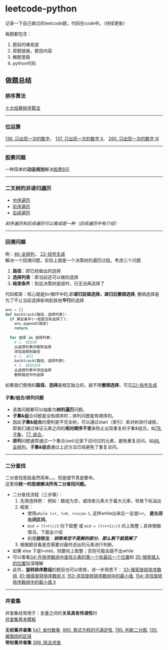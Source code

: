 # leetcode-python
记录一下自己做过的leetcode题，代码在code中。（持续更新）

每题都包含：
  1. 题目的难易度
  2. 原题链接，题目内容
  3. 解题思路
  4. python代码
## 做题总结
### 排序算法
[十大经典排序算法](https://github.com/czzbb/leetcode-python/blob/master/code/0000-%E5%8D%81%E5%A4%A7%E7%BB%8F%E5%85%B8%E6%8E%92%E5%BA%8F%E7%AE%97%E6%B3%95.md)

---
### 位运算
[136. 只出现一次的数字](https://github.com/czzbb/leetcode-python/blob/master/code/0136-%E5%8F%AA%E5%87%BA%E7%8E%B0%E4%B8%80%E6%AC%A1%E7%9A%84%E6%95%B0%E5%AD%97.md)，
[137. 只出现一次的数字 II](https://github.com/czzbb/leetcode-python/blob/master/code/0137-%E5%8F%AA%E5%87%BA%E7%8E%B0%E4%B8%80%E6%AC%A1%E7%9A%84%E6%95%B0%E5%AD%97%20II.md)，
[260. 只出现一次的数字 III](https://github.com/czzbb/leetcode-python/blob/master/code/0260-%E5%8F%AA%E5%87%BA%E7%8E%B0%E4%B8%80%E6%AC%A1%E7%9A%84%E6%95%B0%E5%AD%97%20III.md)

---
### 股票问题
一种简单的**动态规划**解决[股票6问](https://github.com/czzbb/leetcode-python/blob/master/code/0000-%E8%82%A1%E7%A5%A86%E9%97%AE%E6%B1%87%E6%80%BB.md)

---
### 二叉树的非递归遍历
* [中序遍历](https://github.com/czzbb/leetcode-python/blob/master/code/0094-%E4%BA%8C%E5%8F%89%E6%A0%91%E7%9A%84%E4%B8%AD%E5%BA%8F%E9%81%8D%E5%8E%86.md)
* [前序遍历](https://github.com/czzbb/leetcode-python/blob/master/code/0144-%E4%BA%8C%E5%8F%89%E6%A0%91%E7%9A%84%E5%89%8D%E5%BA%8F%E9%81%8D%E5%8E%86.md)
* [后续遍历](https://github.com/czzbb/leetcode-python/blob/master/code/0145-%E4%BA%8C%E5%8F%89%E6%A0%91%E7%9A%84%E5%90%8E%E7%BB%AD%E9%81%8D%E5%8E%86.md)

*前序遍历和后续遍历可以看成是一种（后续遍历中有介绍）*

---
### 回溯问题
例：[46-全排列](https://github.com/czzbb/leetcode-python/blob/master/code/0046-%E5%85%A8%E6%8E%92%E5%88%97.md)，
[22-括号生成](https://github.com/czzbb/leetcode-python/blob/master/code/0022-%E6%8B%AC%E5%8F%B7%E7%94%9F%E6%88%90.md)  
解决一个回溯问题，实际上就是一个决策树的遍历过程。考虑三个问题
1. **路径**：即已经做出的选择
2. **选择列表**：即当前还可以做的选择
3. **结束条件**：到达决策树底层时，已无法再选择了

代码框架：核心就是*for*循环中的,即**递归前做选择，递归后撤销选择**, 撤销选择是为了不让当前选择影响到其他**平行**的选择
```python
ans = []
def backtrack(路径，选择列表):
  if 满足条件(一般是没有选择了):
    ans.append(路径)
    return
  
  for 选择 in 选择列表:
    # 1. 做选择
    从选择列表中删除选择
    添加选择到路径
    # 2. 递归
    backtrack(路径，选择列表)
    # 3. 撤销选择
    从选择列表中添加选择
    删除路径中的选择
```
如果我们使用的**路径、选择**是相互独立的，就不用**撤销选择**，可见[22-括号生成](https://github.com/czzbb/leetcode-python/blob/master/code/0022-%E6%8B%AC%E5%8F%B7%E7%94%9F%E6%88%90.md)  

#### 子集/组合/排列问题
* 该类问题都可以抽象为**树的遍历**问题。
* **子集&组**合问题是没有顺序的；排列问题是有顺序的。
* 因此**子集&组合**的便利是不完全树，可以通过start（索引）来对树进行减枝，即我们通过保证元素之间的**相对顺序不变**来防止出现重复的子集&组合。如[78. 子集](https://leetcode.cn/problems/subsets/)，[77. 组合](https://leetcode.cn/problems/combinations/)。
* **排列**问题通常通过一个集合(set)记录下访问过的元素，避免重复访问。如[46. 全排列](https://leetcode.cn/problems/permutations/)。**子集&组合**通过上述方法已经避免了重复访问。
---
### 二分查找
二分查找思路虽然简单。。。但是细节真是要命。  
这里用**统一的思维解决所有二分查找问题。**
* 二分查找流程（三步骤）：
  1. 先筛选特例：
    例如：数组为空，或待查元素大于最大元素，导致下标溢出
  2. 框架：
      * 使用`while l<r, l=0, r=size-1`, 这样while出来后一定是l=r。 **是左闭右闭区间**。
      * `mid = (l+r)//2` 向下取整 或  `mid = (l+r+1)//2` 向上取整；具体根据情况，下面会介绍
      * 利用**排除法**：***排除肯定不是解的部分，那么剩下就是解了***
  3. 根据题目看是否需要对最终选出的元素进行判断。
* 如果 else 下是l=mid，则要向上取整；否则可能会跳不出while  
* 可以看看[34-在排序数组中查找元素的第一个和最后一个位置](https://github.com/czzbb/leetcode-python/blob/master/code/0034-%E5%9C%A8%E6%8E%92%E5%BA%8F%E6%95%B0%E7%BB%84%E4%B8%AD%E6%9F%A5%E6%89%BE%E5%85%83%E7%B4%A0%E7%9A%84%E7%AC%AC%E4%B8%80%E4%B8%AA%E5%92%8C%E6%9C%80%E5%90%8E%E4%B8%80%E4%B8%AA%E4%BD%8D%E7%BD%AE.md)和
[35-搜索插入的位置](https://github.com/czzbb/leetcode-python/blob/master/code/0035-%E6%90%9C%E7%B4%A2%E6%8F%92%E5%85%A5%E4%BD%8D%E7%BD%AE.md)加深理解
* 此外，**旋转排序数组**的题目也可以练练，进一步熟悉下：
[33-搜索旋转排序数组](https://github.com/czzbb/leetcode-python/blob/master/code/0033-%E6%90%9C%E7%B4%A2%E6%97%8B%E8%BD%AC%E6%8E%92%E5%BA%8F%E6%95%B0%E7%BB%84.md), 
[81-搜索旋转排序数组 II](https://github.com/czzbb/leetcode-python/blob/master/code/0081-%E6%90%9C%E7%B4%A2%E6%97%8B%E8%BD%AC%E6%8E%92%E5%BA%8F%E6%95%B0%E7%BB%84%20II.md), 
[153-寻找旋转排序数组中的最小值](https://github.com/czzbb/leetcode-python/blob/master/code/0153-%E5%AF%BB%E6%89%BE%E6%97%8B%E8%BD%AC%E6%8E%92%E5%BA%8F%E6%95%B0%E7%BB%84%E4%B8%AD%E7%9A%84%E6%9C%80%E5%B0%8F%E5%80%BC.md), 
[154-寻找旋转排序数组中的最小值 II](https://github.com/czzbb/leetcode-python/blob/master/code/0154-%E5%AF%BB%E6%89%BE%E6%97%8B%E8%BD%AC%E6%8E%92%E5%BA%8F%E6%95%B0%E7%BB%84%E4%B8%AD%E7%9A%84%E6%9C%80%E5%B0%8F%E5%80%BC%20II.md)

---
### 并查集
并查集经常用于：变量之间的**关系具有传递性**时  
[并查集基本模板](https://github.com/czzbb/leetcode-python/blob/master/code/0000-%E5%B9%B6%E6%9F%A5%E9%9B%86%E5%9F%BA%E6%9C%AC%E6%A8%A1%E6%9D%BF.md)  

**无权重并查集**
[547. 省份数量](https://github.com/czzbb/leetcode-python/blob/master/code/0547-%E7%9C%81%E4%BB%BD%E6%95%B0%E9%87%8F.md), 
[990. 等式方程的可满足性](https://github.com/czzbb/leetcode-python/blob/master/code/0990-%E7%AD%89%E5%BC%8F%E6%96%B9%E7%A8%8B%E7%9A%84%E5%8F%AF%E6%BB%A1%E8%B6%B3%E6%80%A7.md), 
[785. 判断二分图](https://github.com/czzbb/leetcode-python/blob/master/code/0785-%E5%88%A4%E6%96%AD%E4%BA%8C%E5%88%86%E5%9B%BE.md), 
[130. 被围绕的区域](https://github.com/czzbb/leetcode-python/blob/master/code/0130-%E8%A2%AB%E5%9B%B4%E7%BB%95%E7%9A%84%E5%8C%BA%E5%9F%9F.md)  
**带权重并查集**
[399. 除法求值](https://github.com/czzbb/leetcode-python/blob/master/code/0399-%E9%99%A4%E6%B3%95%E6%B1%82%E5%80%BC.md)
